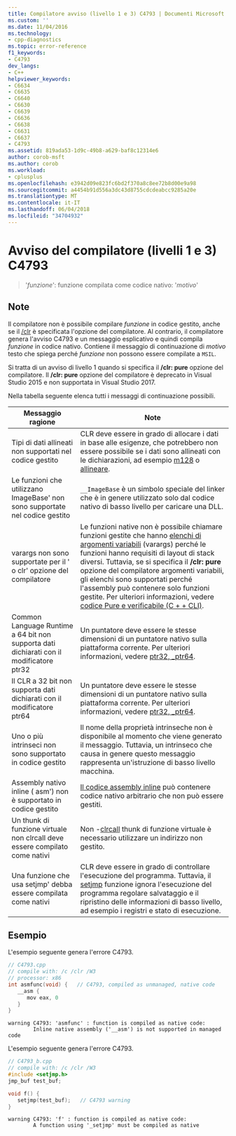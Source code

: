 ```yaml
---
title: Compilatore avviso (livello 1 e 3) C4793 | Documenti Microsoft
ms.custom: ''
ms.date: 11/04/2016
ms.technology:
- cpp-diagnostics
ms.topic: error-reference
f1_keywords:
- C4793
dev_langs:
- C++
helpviewer_keywords:
- C6634
- C6635
- C6640
- C6630
- C6639
- C6636
- C6638
- C6631
- C6637
- C4793
ms.assetid: 819ada53-1d9c-49b8-a629-baf8c12314e6
author: corob-msft
ms.author: corob
ms.workload:
- cplusplus
ms.openlocfilehash: e3942d09e823fc6bd2f370a8c8ee72b8d00e9a98
ms.sourcegitcommit: a4454b91d556a3dc43d8755cdcdeabcc9285a20e
ms.translationtype: MT
ms.contentlocale: it-IT
ms.lasthandoff: 06/04/2018
ms.locfileid: "34704932"
---
```

# <a name="compiler-warning-level-1-and-3-c4793"></a>Avviso del compilatore (livelli 1 e 3) C4793

> '*funzione*': funzione compilata come codice nativo: '*motivo*'

## <a name="remarks"></a>Note

Il compilatore non è possibile compilare *funzione* in codice gestito, anche se il [/clr](../../build/reference/clr-common-language-runtime-compilation.md) è specificata l'opzione del compilatore. Al contrario, il compilatore genera l'avviso C4793 e un messaggio esplicativo e quindi compila *funzione* in codice nativo. Contiene il messaggio di continuazione di *motivo* testo che spiega perché *funzione* non possono essere compilate a `MSIL`.

Si tratta di un avviso di livello 1 quando si specifica il **/clr: pure** opzione del compilatore.  Il **/clr: pure** opzione del compilatore è deprecato in Visual Studio 2015 e non supportata in Visual Studio 2017.

Nella tabella seguente elenca tutti i messaggi di continuazione possibili.

|Messaggio ragione|Note|
|--------------------|-------------|
|Tipi di dati allineati non supportati nel codice gestito|CLR deve essere in grado di allocare i dati in base alle esigenze, che potrebbero non essere possibile se i dati sono allineati con le dichiarazioni, ad esempio [m128](../../cpp/m128.md) o [allineare](../../cpp/align-cpp.md).|
|Le funzioni che utilizzano ImageBase' non sono supportate nel codice gestito|`__ImageBase` è un simbolo speciale del linker che è in genere utilizzato solo dal codice nativo di basso livello per caricare una DLL.|
|varargs non sono supportate per il ' o clr' opzione del compilatore|Le funzioni native non è possibile chiamare funzioni gestite che hanno [elenchi di argomenti variabili](../../cpp/functions-with-variable-argument-lists-cpp.md) (varargs) perché le funzioni hanno requisiti di layout di stack diversi. Tuttavia, se si specifica il **/clr: pure** opzione del compilatore argomenti variabili, gli elenchi sono supportati perché l'assembly può contenere solo funzioni gestite. Per ulteriori informazioni, vedere [codice Pure e verificabile (C + + CLI)](../../dotnet/pure-and-verifiable-code-cpp-cli.md).|
|Common Language Runtime a 64 bit non supporta dati dichiarati con il modificatore ptr32|Un puntatore deve essere le stesse dimensioni di un puntatore nativo sulla piattaforma corrente. Per ulteriori informazioni, vedere [ptr32, \_ptr64](../../cpp/ptr32-ptr64.md).|
|Il CLR a 32 bit non supporta dati dichiarati con il modificatore ptr64|Un puntatore deve essere le stesse dimensioni di un puntatore nativo sulla piattaforma corrente. Per ulteriori informazioni, vedere [ptr32, \_ptr64](../../cpp/ptr32-ptr64.md).|
|Uno o più intrinseci non sono supportato in codice gestito|Il nome della proprietà intrinseche non è disponibile al momento che viene generato il messaggio. Tuttavia, un intrinseco che causa in genere questo messaggio rappresenta un'istruzione di basso livello macchina.|
|Assembly nativo inline ( asm') non è supportato in codice gestito|[Il codice assembly inline](../../assembler/inline/asm.md) può contenere codice nativo arbitrario che non può essere gestiti.|
|Un thunk di funzione virtuale non clrcall deve essere compilato come nativi|Non -[clrcall](../../cpp/clrcall.md) thunk di funzione virtuale è necessario utilizzare un indirizzo non gestito.|
|Una funzione che usa setjmp' debba essere compilata come nativi|CLR deve essere in grado di controllare l'esecuzione del programma. Tuttavia, il [setjmp](../../cpp/using-setjmp-longjmp.md) funzione ignora l'esecuzione del programma regolare salvataggio e il ripristino delle informazioni di basso livello, ad esempio i registri e stato di esecuzione.|

## <a name="example"></a>Esempio

L'esempio seguente genera l'errore C4793.

```cpp
// C4793.cpp
// compile with: /c /clr /W3
// processor: x86
int asmfunc(void) {   // C4793, compiled as unmanaged, native code
   __asm {
      mov eax, 0
   }
}
```

```Output
warning C4793: 'asmfunc' : function is compiled as native code:
        Inline native assembly ('__asm') is not supported in managed code
```

L'esempio seguente genera l'errore C4793.

```cpp
// C4793_b.cpp
// compile with: /c /clr /W3
#include <setjmp.h>
jmp_buf test_buf;

void f() {
   setjmp(test_buf);   // C4793 warning
}
```

```Output
warning C4793: 'f' : function is compiled as native code:
        A function using '_setjmp' must be compiled as native
```